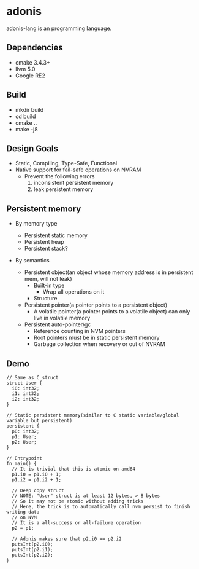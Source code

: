 # adonis
adonis-lang is an programming language.


## Dependencies

- cmake 3.4.3+
- llvm 5.0
- Google RE2

## Build 

- mkdir build
- cd build
- cmake ..
- make -j8

## Design Goals
- Static, Compiling, Type-Safe, Functional
- Native support for fail-safe operations on NVRAM
  - Prevent the following errors
    1. inconsistent persistent memory
    1. leak persistent memory


## Persistent memory
- By memory type
  - Persistent static memory
  - Persistent heap
  - Persistent stack?

- By semantics
  - Persistent object(an object whose memory address is in persistent mem,
   will not leak)
    - Built-in type
      - Wrap all operations on it
    - Structure
  - Persistent pointer(a pointer points to a persistent object)
    - A volatile pointer(a pointer points to a volatile object) can
    only live in volatile memory
  - Persistent auto-pointer/gc
    - Reference counting in NVM pointers
    - Root pointers must be in static persistent memory
    - Garbage collection when recovery or out of NVRAM

## Demo
```
// Same as C struct
struct User {
  i0: int32;
  i1: int32;
  i2: int32;
}

// Static persistent memory(similar to C static variable/global variable but persistent)
persistent {
  p0: int32;
  p1: User;
  p2: User;
}

// Entrypoint
fn main() {
  // It is trivial that this is atomic on amd64
  p1.i0 = p1.i0 + 1;
  p1.i2 = p1.i2 + 1;

  // Deep copy struct
  // NOTE: "User" struct is at least 12 bytes, > 8 bytes
  // So it may not be atomic without adding tricks
  // Here, the trick is to automatically call nvm_persist to finish writing data
  // on NVM
  // It is a all-success or all-failure operation
  p2 = p1;

  // Adonis makes sure that p2.i0 == p2.i2
  putsInt(p2.i0);
  putsInt(p2.i1);
  putsInt(p2.i2);
}

```
